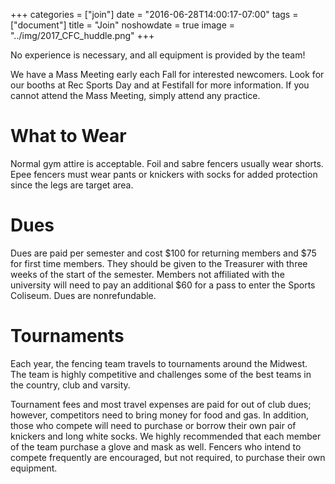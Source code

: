 +++
categories = ["join"]
date = "2016-06-28T14:00:17-07:00"
tags = ["document"]
title = "Join"
noshowdate = true
image = "../img/2017_CFC_huddle.png"
+++

No experience is necessary, and all equipment is provided by the team!

We have a Mass Meeting early each Fall for interested newcomers.
Look for our booths at Rec Sports Day and at Festifall for more information.
If you cannot attend the Mass Meeting, simply attend any practice.

# What to Wear
Normal gym attire is acceptable.
Foil and sabre fencers usually wear shorts.
Epee fencers must wear pants or knickers with socks for added protection since the legs are target area.

# Dues
Dues are paid per semester and cost $100 for returning members and $75 for first time members.
They should be given to the Treasurer with three weeks of the start of the semester.
Members not affiliated with the university will need to pay an additional $60 for a pass to enter the Sports Coliseum.
Dues are nonrefundable.

# Tournaments
Each year, the fencing team travels to tournaments around the Midwest.
The team is highly competitive and challenges some of the best teams in the country, club and varsity.

Tournament fees and most travel expenses are paid for out of club dues; however, competitors need to bring money for food and gas.
In addition, those who compete will need to purchase or borrow their own pair of knickers and long white socks.
We highly recommended that each member of the team purchase a glove and mask as well.
Fencers who intend to compete frequently are encouraged, but not required, to purchase their own equipment.
